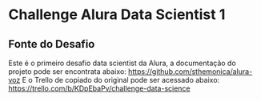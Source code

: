 # Challenge Alura Data Scientist 1
## Fonte do Desafio
Este é o primeiro desafio data scientist da Alura, a documentação do projeto pode ser encontrata abaixo:
https://github.com/sthemonica/alura-voz
E o Trello de copiado do original pode ser acessado abaixo:
https://trello.com/b/KDpEbaPv/challenge-data-science
